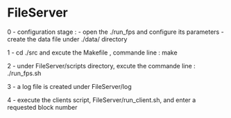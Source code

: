 # FileServer
0 - configuration stage :
	- open the ./run_fps and configure its parameters
	- create the data file under ./data/ directory 
	 
1 - cd ./src and excute the Makefile , commande line : make

2 - under FileServer/scripts directory, excute the commande line : ./run_fps.sh

3 - a log file is created under FileServer/log

4 - execute the clients script, FileServer/run_client.sh, and enter a requested block number

